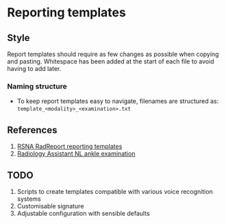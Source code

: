 <!--
SPDX-FileCopyrightText: Mark Thurston

SPDX-License-Identifier: Apache-2.0
-->
# Reporting templates

## Style

Report templates should require as few changes as possible when copying and pasting. Whitespace has been added at the start of each file to avoid having to add later.

### Naming structure

* To keep report templates easy to navigate, filenames are structured as:
`template_<modality>_<examination>.txt`

## References

1. [RSNA RadReport reporting
   templates](https://www.rsna.org/practice-tools/data-tools-and-standards/radreport-reporting-templates)
1. [Radiology Assistant NL ankle
   examination](https://radiologyassistant.nl/musculoskeletal/ankle/mri-examination)

## TODO

1. Scripts to create templates compatible with various voice recognition
   systems
1. Customisable signature
1. Adjustable configuration with sensible defaults
